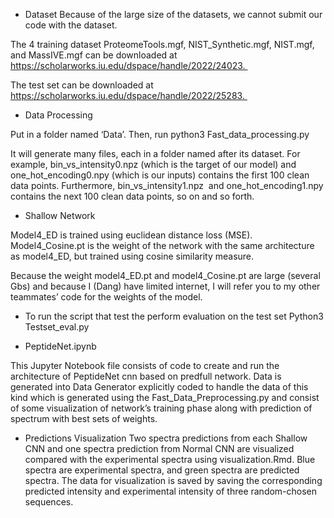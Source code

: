 
* Dataset
Because of the large size of the datasets, we cannot submit our code with the dataset. 

The 4 training dataset ProteomeTools.mgf, NIST_Synthetic.mgf, NIST.mgf, and MassIVE.mgf can be downloaded at https://scholarworks.iu.edu/dspace/handle/2022/24023. 

The test set can be downloaded at https://scholarworks.iu.edu/dspace/handle/2022/25283. 

* Data Processing

Put in a folder named ‘Data’. Then, run python3 Fast_data_processing.py 

It will generate many files, each in a folder named after its dataset. For example, bin_vs_intensity0.npz (which is the target of our model) and one_hot_encoding0.npy (which is our inputs) contains the first 100 clean data points. Furthermore, bin_vs_intensity1.npz  and one_hot_encoding1.npy contains the next 100 clean data points, so on and so forth. 


* Shallow Network

Model4_ED is trained using euclidean distance loss (MSE). Model4_Cosine.pt is the weight of the network with the same architecture as model4_ED, but trained using cosine similarity measure. 

Because the weight model4_ED.pt and model4_Cosine.pt are large (several Gbs) and because I (Dang) have limited internet, I will refer you to my other teammates’ code for the weights of the model. 


* To run the script that test the perform evaluation on the test set 
Python3 Testset_eval.py 


* PeptideNet.ipynb

This Jupyter Notebook file consists of code to create and run the architecture of PeptideNet cnn based on predfull network. Data is generated into Data Generator explicitly coded to handle the data of this kind which is generated using the Fast_Data_Preprocessing.py and consist of some visualization of network’s training phase along with prediction of spectrum with best sets of weights.


* Predictions Visualization
Two spectra predictions from each Shallow CNN and one spectra prediction from Normal CNN are visualized compared with the experimental spectra using visualization.Rmd. Blue spectra are experimental spectra, and green spectra are predicted spectra. The data for visualization is saved by saving the corresponding predicted intensity and experimental intensity of three random-chosen sequences. 

